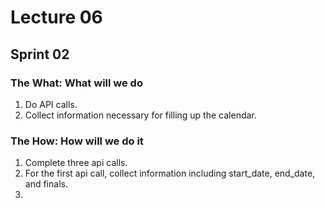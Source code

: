 # Lecture 06

## Sprint 02
### The What: What will we do
1. Do API calls.
2. Collect information necessary for filling up the calendar. 

### The How: How will we do it
1. Complete three api calls. 
2. For the first api call, collect information including start_date, end_date, and finals.
3. 


